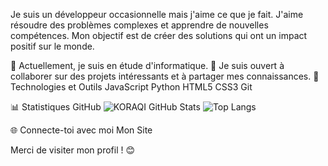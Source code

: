Je suis un développeur occasionnelle mais j'aime ce que je fait. J'aime résoudre des problèmes complexes et apprendre de nouvelles compétences. Mon objectif est de créer des solutions qui ont un impact positif sur le monde.

🌱 Actuellement, je suis en étude d'informatique.
👯 Je suis ouvert à collaborer sur des projets intéressants et à partager mes connaissances.
🔧 Technologies et Outils
JavaScript Python HTML5 CSS3 Git

📊 Statistiques GitHub
![KORAQI GitHub Stats](https://github-readme-stats.vercel.app/api?username=Abstru3&show_icons=true&theme=radical) ![Top Langs](https://github-readme-stats.vercel.app/api/top-langs/?username=Abstru3&layout=compact&langs_count=6&theme=radical)

🌐 Connecte-toi avec moi
Mon Site

Merci de visiter mon profil ! 😊
